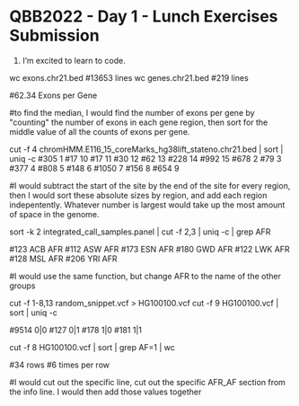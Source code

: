  # QBB2022 - Day 1 - Lunch Exercises Submission

 1. I’m excited to learn to code.
 
 wc exons.chr21.bed #13653 lines
 wc genes.chr21.bed #219 lines
 
 #62.34 Exons per Gene
 
 #to find the median, I would find the number of exons per gene by "counting" the number of exons in each gene region, then sort for the middle value of all the counts of exons per gene.
 
 cut -f 4 chromHMM.E116_15_coreMarks_hg38lift_stateno.chr21.bed | sort | uniq -c
 #305 1
 #17 10
 #17 11
 #30 12
 #62 13
 #228 14
 #992 15
 #678 2
 #79 3
 #377 4
 #808 5
 #148 6
 #1050 7
 #156 8
 #654 9
 
 #I would subtract the start of the site by the end of the site for every region, then I would sort these absolute sizes by region, and add each region indepentently. Whatever number is largest would take up the most amount of space in the genome.
 
sort -k 2 integrated_call_samples.panel | cut -f 2,3 | uniq -c | grep AFR

 #123 ACB	AFR
 #112 ASW	AFR
 #173 ESN	AFR
 #180 GWD	AFR
 #122 LWK	AFR
 #128 MSL	AFR
 #206 YRI	AFR

 #I would use the same function, but change AFR to the name of the other groups
 
 cut -f 1-8,13 random_snippet.vcf > HG100100.vcf
 cut -f 9 HG100100.vcf | sort | uniq -c
 
 #9514 0|0
 #127 0|1
 #178 1|0
 #181 1|1
 
 cut -f 8 HG100100.vcf | sort | grep AF=1 | wc
 
 #34 rows
 #6 times per row
 
 #I would cut out the specific line, cut out the specific AFR_AF section from the info line. I would then add those values together
 